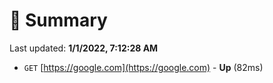 # 📖 Summary
Last updated: **1/1/2022, 7:12:28 AM**

- `GET` [https://google.com](https://google.com) - **Up** (82ms)
